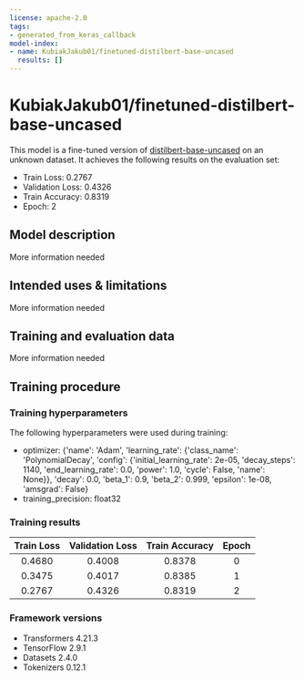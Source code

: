 ```yaml
---
license: apache-2.0
tags:
- generated_from_keras_callback
model-index:
- name: KubiakJakub01/finetuned-distilbert-base-uncased
  results: []
---
```


<!-- This model card has been generated automatically according to the information Keras had access to. You should
probably proofread and complete it, then remove this comment. -->

# KubiakJakub01/finetuned-distilbert-base-uncased

This model is a fine-tuned version of [distilbert-base-uncased](https://huggingface.co/distilbert-base-uncased) on an unknown dataset.
It achieves the following results on the evaluation set:
- Train Loss: 0.2767
- Validation Loss: 0.4326
- Train Accuracy: 0.8319
- Epoch: 2

## Model description

More information needed

## Intended uses & limitations

More information needed

## Training and evaluation data

More information needed

## Training procedure

### Training hyperparameters

The following hyperparameters were used during training:
- optimizer: {'name': 'Adam', 'learning_rate': {'class_name': 'PolynomialDecay', 'config': {'initial_learning_rate': 2e-05, 'decay_steps': 1140, 'end_learning_rate': 0.0, 'power': 1.0, 'cycle': False, 'name': None}}, 'decay': 0.0, 'beta_1': 0.9, 'beta_2': 0.999, 'epsilon': 1e-08, 'amsgrad': False}
- training_precision: float32

### Training results

| Train Loss | Validation Loss | Train Accuracy | Epoch |
|:----------:|:---------------:|:--------------:|:-----:|
| 0.4680     | 0.4008          | 0.8378         | 0     |
| 0.3475     | 0.4017          | 0.8385         | 1     |
| 0.2767     | 0.4326          | 0.8319         | 2     |


### Framework versions

- Transformers 4.21.3
- TensorFlow 2.9.1
- Datasets 2.4.0
- Tokenizers 0.12.1
